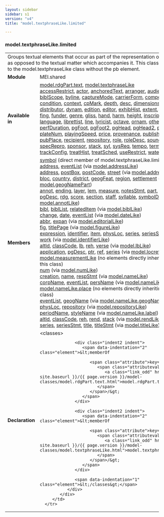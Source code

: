 ```yaml
---
layout: sidebar
sidebar: s1
version: "v4"
title: "model.textphraseLike.limited"

---
```


<div class="classSpec model">
   <h3 id="model.textphraseLike.limited">model.textphraseLike.limited</h3>
   <table class="wovenodd">
      <tr>
         <td colspan="2" class="wovenodd-col2">Groups textual elements that occur as part of the representation of the score, as
            opposed to the textual matter which accompanies it. This class is equivalent to the
            model.textphraseLike class without the pb element.
         </td>
      </tr>
      <tr>
         <td class="wovenodd-col1">
            <strong>Module</strong>
         </td>
         <td class="wovenodd-col2">MEI.shared</td>
      </tr>
      <tr>
         <td class="wovenodd-col1">
            <strong>Available in</strong>
         </td>
         <td class="wovenodd-col2">
            <div class="parent">
               <div>
                  <a class="link_odd_classSpec" href="{{ site.baseurl }}/{{ page.version }}/model-classes/model.rdgPart.text.html">model.rdgPart.text</a>, 
                  <a class="link_odd_classSpec" href="{{ site.baseurl }}/{{ page.version }}/model-classes/model.textphraseLike.html">model.textphraseLike</a>
               </div>
               <div>
                  <a class="link_odd_elementSpec" href="{{ site.baseurl }}/{{ page.version }}/elements/accessRestrict.html">accessRestrict</a>, 
                  <a class="link_odd_elementSpec" href="{{ site.baseurl }}/{{ page.version }}/elements/actor.html">actor</a>, 
                  <a class="link_odd_elementSpec" href="{{ site.baseurl }}/{{ page.version }}/elements/anchoredText.html">anchoredText</a>, 
                  <a class="link_odd_elementSpec" href="{{ site.baseurl }}/{{ page.version }}/elements/arranger.html">arranger</a>, 
                  <a class="link_odd_elementSpec" href="{{ site.baseurl }}/{{ page.version }}/elements/audience.html">audience</a>, 
                  <a class="link_odd_elementSpec" href="{{ site.baseurl }}/{{ page.version }}/elements/author.html">author</a>, 
                  <a class="link_odd_elementSpec" href="{{ site.baseurl }}/{{ page.version }}/elements/biblScope.html">biblScope</a>, 
                  <a class="link_odd_elementSpec" href="{{ site.baseurl }}/{{ page.version }}/elements/byline.html">byline</a>, 
                  <a class="link_odd_elementSpec" href="{{ site.baseurl }}/{{ page.version }}/elements/captureMode.html">captureMode</a>, 
                  <a class="link_odd_elementSpec" href="{{ site.baseurl }}/{{ page.version }}/elements/carrierForm.html">carrierForm</a>, 
                  <a class="link_odd_elementSpec" href="{{ site.baseurl }}/{{ page.version }}/elements/composer.html">composer</a>, 
                  <a class="link_odd_elementSpec" href="{{ site.baseurl }}/{{ page.version }}/elements/condition.html">condition</a>, 
                  <a class="link_odd_elementSpec" href="{{ site.baseurl }}/{{ page.version }}/elements/context.html">context</a>, 
                  <a class="link_odd_elementSpec" href="{{ site.baseurl }}/{{ page.version }}/elements/cpMark.html">cpMark</a>, 
                  <a class="link_odd_elementSpec" href="{{ site.baseurl }}/{{ page.version }}/elements/depth.html">depth</a>, 
                  <a class="link_odd_elementSpec" href="{{ site.baseurl }}/{{ page.version }}/elements/desc.html">desc</a>, 
                  <a class="link_odd_elementSpec" href="{{ site.baseurl }}/{{ page.version }}/elements/dimensions.html">dimensions</a>, 
                  <a class="link_odd_elementSpec" href="{{ site.baseurl }}/{{ page.version }}/elements/dir.html">dir</a>, 
                  <a class="link_odd_elementSpec" href="{{ site.baseurl }}/{{ page.version }}/elements/distributor.html">distributor</a>, 
                  <a class="link_odd_elementSpec" href="{{ site.baseurl }}/{{ page.version }}/elements/dynam.html">dynam</a>, 
                  <a class="link_odd_elementSpec" href="{{ site.baseurl }}/{{ page.version }}/elements/edition.html">edition</a>, 
                  <a class="link_odd_elementSpec" href="{{ site.baseurl }}/{{ page.version }}/elements/editor.html">editor</a>, 
                  <a class="link_odd_elementSpec" href="{{ site.baseurl }}/{{ page.version }}/elements/exhibHist.html">exhibHist</a>, 
                  <a class="link_odd_elementSpec" href="{{ site.baseurl }}/{{ page.version }}/elements/extent.html">extent</a>, 
                  <a class="link_odd_elementSpec" href="{{ site.baseurl }}/{{ page.version }}/elements/f.html">f</a>, 
                  <a class="link_odd_elementSpec" href="{{ site.baseurl }}/{{ page.version }}/elements/figDesc.html">figDesc</a>, 
                  <a class="link_odd_elementSpec" href="{{ site.baseurl }}/{{ page.version }}/elements/fing.html">fing</a>, 
                  <a class="link_odd_elementSpec" href="{{ site.baseurl }}/{{ page.version }}/elements/funder.html">funder</a>, 
                  <a class="link_odd_elementSpec" href="{{ site.baseurl }}/{{ page.version }}/elements/genre.html">genre</a>, 
                  <a class="link_odd_elementSpec" href="{{ site.baseurl }}/{{ page.version }}/elements/gliss.html">gliss</a>, 
                  <a class="link_odd_elementSpec" href="{{ site.baseurl }}/{{ page.version }}/elements/hand.html">hand</a>, 
                  <a class="link_odd_elementSpec" href="{{ site.baseurl }}/{{ page.version }}/elements/harm.html">harm</a>, 
                  <a class="link_odd_elementSpec" href="{{ site.baseurl }}/{{ page.version }}/elements/height.html">height</a>, 
                  <a class="link_odd_elementSpec" href="{{ site.baseurl }}/{{ page.version }}/elements/inscription.html">inscription</a>, 
                  <a class="link_odd_elementSpec" href="{{ site.baseurl }}/{{ page.version }}/elements/label.html">label</a>, 
                  <a class="link_odd_elementSpec" href="{{ site.baseurl }}/{{ page.version }}/elements/language.html">language</a>, 
                  <a class="link_odd_elementSpec" href="{{ site.baseurl }}/{{ page.version }}/elements/librettist.html">librettist</a>, 
                  <a class="link_odd_elementSpec" href="{{ site.baseurl }}/{{ page.version }}/elements/line.html">line</a>, 
                  <a class="link_odd_elementSpec" href="{{ site.baseurl }}/{{ page.version }}/elements/lyricist.html">lyricist</a>, 
                  <a class="link_odd_elementSpec" href="{{ site.baseurl }}/{{ page.version }}/elements/octave.html">octave</a>, 
                  <a class="link_odd_elementSpec" href="{{ site.baseurl }}/{{ page.version }}/elements/ornam.html">ornam</a>, 
                  <a class="link_odd_elementSpec" href="{{ site.baseurl }}/{{ page.version }}/elements/otherChar.html">otherChar</a>, 
                  <a class="link_odd_elementSpec" href="{{ site.baseurl }}/{{ page.version }}/elements/perfDuration.html">perfDuration</a>, 
                  <a class="link_odd_elementSpec" href="{{ site.baseurl }}/{{ page.version }}/elements/pgFoot.html">pgFoot</a>, 
                  <a class="link_odd_elementSpec" href="{{ site.baseurl }}/{{ page.version }}/elements/pgFoot2.html">pgFoot2</a>, 
                  <a class="link_odd_elementSpec" href="{{ site.baseurl }}/{{ page.version }}/elements/pgHead.html">pgHead</a>, 
                  <a class="link_odd_elementSpec" href="{{ site.baseurl }}/{{ page.version }}/elements/pgHead2.html">pgHead2</a>, 
                  <a class="link_odd_elementSpec" href="{{ site.baseurl }}/{{ page.version }}/elements/physMedium.html">physMedium</a>, 
                  <a class="link_odd_elementSpec" href="{{ site.baseurl }}/{{ page.version }}/elements/plateNum.html">plateNum</a>, 
                  <a class="link_odd_elementSpec" href="{{ site.baseurl }}/{{ page.version }}/elements/playingSpeed.html">playingSpeed</a>, 
                  <a class="link_odd_elementSpec" href="{{ site.baseurl }}/{{ page.version }}/elements/price.html">price</a>, 
                  <a class="link_odd_elementSpec" href="{{ site.baseurl }}/{{ page.version }}/elements/provenance.html">provenance</a>, 
                  <a class="link_odd_elementSpec" href="{{ site.baseurl }}/{{ page.version }}/elements/publisher.html">publisher</a>, 
                  <a class="link_odd_elementSpec" href="{{ site.baseurl }}/{{ page.version }}/elements/pubPlace.html">pubPlace</a>, 
                  <a class="link_odd_elementSpec" href="{{ site.baseurl }}/{{ page.version }}/elements/recipient.html">recipient</a>, 
                  <a class="link_odd_elementSpec" href="{{ site.baseurl }}/{{ page.version }}/elements/repository.html">repository</a>, 
                  <a class="link_odd_elementSpec" href="{{ site.baseurl }}/{{ page.version }}/elements/role.html">role</a>, 
                  <a class="link_odd_elementSpec" href="{{ site.baseurl }}/{{ page.version }}/elements/roleDesc.html">roleDesc</a>, 
                  <a class="link_odd_elementSpec" href="{{ site.baseurl }}/{{ page.version }}/elements/soundChan.html">soundChan</a>, 
                  <a class="link_odd_elementSpec" href="{{ site.baseurl }}/{{ page.version }}/elements/specRepro.html">specRepro</a>, 
                  <a class="link_odd_elementSpec" href="{{ site.baseurl }}/{{ page.version }}/elements/sponsor.html">sponsor</a>, 
                  <a class="link_odd_elementSpec" href="{{ site.baseurl }}/{{ page.version }}/elements/stack.html">stack</a>, 
                  <a class="link_odd_elementSpec" href="{{ site.baseurl }}/{{ page.version }}/elements/syl.html">syl</a>, 
                  <a class="link_odd_elementSpec" href="{{ site.baseurl }}/{{ page.version }}/elements/sysReq.html">sysReq</a>, 
                  <a class="link_odd_elementSpec" href="{{ site.baseurl }}/{{ page.version }}/elements/tempo.html">tempo</a>, 
                  <a class="link_odd_elementSpec" href="{{ site.baseurl }}/{{ page.version }}/elements/term.html">term</a>, 
                  <a class="link_odd_elementSpec" href="{{ site.baseurl }}/{{ page.version }}/elements/textLang.html">textLang</a>, 
                  <a class="link_odd_elementSpec" href="{{ site.baseurl }}/{{ page.version }}/elements/trackConfig.html">trackConfig</a>, 
                  <a class="link_odd_elementSpec" href="{{ site.baseurl }}/{{ page.version }}/elements/treatHist.html">treatHist</a>, 
                  <a class="link_odd_elementSpec" href="{{ site.baseurl }}/{{ page.version }}/elements/treatSched.html">treatSched</a>, 
                  <a class="link_odd_elementSpec" href="{{ site.baseurl }}/{{ page.version }}/elements/useRestrict.html">useRestrict</a>, 
                  <a class="link_odd_elementSpec" href="{{ site.baseurl }}/{{ page.version }}/elements/watermark.html">watermark</a>, 
                  <a class="link_odd_elementSpec" href="{{ site.baseurl }}/{{ page.version }}/elements/width.html">width</a>
               </div>
            </div>
         </td>
      </tr>
      <tr>
         <td class="wovenodd-col1">
            <strong>Members</strong>
         </td>
         <td class="wovenodd-col2">
            <div class="parent">
               <div>
                  <a class="link_odd_elementSpec" href="{{ site.baseurl }}/{{ page.version }}/elements/symbol.html">symbol</a> (direct member of model.textphraseLike.limited)
               </div>
               <div>
                  <a class="link_odd_elementSpec" href="{{ site.baseurl }}/{{ page.version }}/model-classes/address.html">address</a>, 
                  <a class="link_odd_elementSpec" href="{{ site.baseurl }}/{{ page.version }}/model-classes/eventList.html">eventList</a>
                  <span> (via 
                     <a class="link_odd_classSpec" href="{{ site.baseurl }}/{{ page.version }}/model-classes/model.addressLike.html">model.addressLike</a>)
                  </span>
               </div>
               <div>
                  <a class="link_odd_elementSpec" href="{{ site.baseurl }}/{{ page.version }}/model-classes/address.html">address</a>, 
                  <a class="link_odd_elementSpec" href="{{ site.baseurl }}/{{ page.version }}/model-classes/postBox.html">postBox</a>, 
                  <a class="link_odd_elementSpec" href="{{ site.baseurl }}/{{ page.version }}/model-classes/postCode.html">postCode</a>, 
                  <a class="link_odd_elementSpec" href="{{ site.baseurl }}/{{ page.version }}/model-classes/street.html">street</a>
                  <span> (via 
                     <a class="link_odd_classSpec" href="{{ site.baseurl }}/{{ page.version }}/model-classes/model.addressPart.html">model.addressPart</a>)
                  </span>
               </div>
               <div>
                  <a class="link_odd_elementSpec" href="{{ site.baseurl }}/{{ page.version }}/model-classes/bloc.html">bloc</a>, 
                  <a class="link_odd_elementSpec" href="{{ site.baseurl }}/{{ page.version }}/model-classes/country.html">country</a>, 
                  <a class="link_odd_elementSpec" href="{{ site.baseurl }}/{{ page.version }}/model-classes/district.html">district</a>, 
                  <a class="link_odd_elementSpec" href="{{ site.baseurl }}/{{ page.version }}/model-classes/geogFeat.html">geogFeat</a>, 
                  <a class="link_odd_elementSpec" href="{{ site.baseurl }}/{{ page.version }}/model-classes/region.html">region</a>, 
                  <a class="link_odd_elementSpec" href="{{ site.baseurl }}/{{ page.version }}/model-classes/settlement.html">settlement</a>
                  <span> (via 
                     <a class="link_odd_classSpec" href="{{ site.baseurl }}/{{ page.version }}/model-classes/model.geogNamePart.html">model.geogNamePart</a>)
                  </span>
               </div>
               <div>
                  <a class="link_odd_elementSpec" href="{{ site.baseurl }}/{{ page.version }}/model-classes/annot.html">annot</a>, 
                  <a class="link_odd_elementSpec" href="{{ site.baseurl }}/{{ page.version }}/model-classes/ending.html">ending</a>, 
                  <a class="link_odd_elementSpec" href="{{ site.baseurl }}/{{ page.version }}/model-classes/layer.html">layer</a>, 
                  <a class="link_odd_elementSpec" href="{{ site.baseurl }}/{{ page.version }}/model-classes/lem.html">lem</a>, 
                  <a class="link_odd_elementSpec" href="{{ site.baseurl }}/{{ page.version }}/model-classes/measure.html">measure</a>, 
                  <a class="link_odd_elementSpec" href="{{ site.baseurl }}/{{ page.version }}/model-classes/notesStmt.html">notesStmt</a>, 
                  <a class="link_odd_elementSpec" href="{{ site.baseurl }}/{{ page.version }}/model-classes/part.html">part</a>, 
                  <a class="link_odd_elementSpec" href="{{ site.baseurl }}/{{ page.version }}/model-classes/perfMedium.html">perfMedium</a>, 
                  <a class="link_odd_elementSpec" href="{{ site.baseurl }}/{{ page.version }}/model-classes/pgDesc.html">pgDesc</a>, 
                  <a class="link_odd_elementSpec" href="{{ site.baseurl }}/{{ page.version }}/model-classes/rdg.html">rdg</a>, 
                  <a class="link_odd_elementSpec" href="{{ site.baseurl }}/{{ page.version }}/model-classes/score.html">score</a>, 
                  <a class="link_odd_elementSpec" href="{{ site.baseurl }}/{{ page.version }}/model-classes/section.html">section</a>, 
                  <a class="link_odd_elementSpec" href="{{ site.baseurl }}/{{ page.version }}/model-classes/staff.html">staff</a>, 
                  <a class="link_odd_elementSpec" href="{{ site.baseurl }}/{{ page.version }}/model-classes/syllable.html">syllable</a>, 
                  <a class="link_odd_elementSpec" href="{{ site.baseurl }}/{{ page.version }}/model-classes/symbolDef.html">symbolDef</a>
                  <span> (via 
                     <a class="link_odd_classSpec" href="{{ site.baseurl }}/{{ page.version }}/model-classes/model.annotLike.html">model.annotLike</a>)
                  </span>
               </div>
               <div>
                  <a class="link_odd_elementSpec" href="{{ site.baseurl }}/{{ page.version }}/model-classes/bibl.html">bibl</a>, 
                  <a class="link_odd_elementSpec" href="{{ site.baseurl }}/{{ page.version }}/model-classes/biblList.html">biblList</a>, 
                  <a class="link_odd_elementSpec" href="{{ site.baseurl }}/{{ page.version }}/model-classes/relatedItem.html">relatedItem</a>
                  <span> (via 
                     <a class="link_odd_classSpec" href="{{ site.baseurl }}/{{ page.version }}/model-classes/model.biblLike.html">model.biblLike</a>)
                  </span>
               </div>
               <div>
                  <a class="link_odd_elementSpec" href="{{ site.baseurl }}/{{ page.version }}/model-classes/change.html">change</a>, 
                  <a class="link_odd_elementSpec" href="{{ site.baseurl }}/{{ page.version }}/model-classes/date.html">date</a>, 
                  <a class="link_odd_elementSpec" href="{{ site.baseurl }}/{{ page.version }}/model-classes/eventList.html">eventList</a>
                  <span> (via 
                     <a class="link_odd_classSpec" href="{{ site.baseurl }}/{{ page.version }}/model-classes/model.dateLike.html">model.dateLike</a>)
                  </span>
               </div>
               <div>
                  <a class="link_odd_elementSpec" href="{{ site.baseurl }}/{{ page.version }}/model-classes/abbr.html">abbr</a>, 
                  <a class="link_odd_elementSpec" href="{{ site.baseurl }}/{{ page.version }}/model-classes/expan.html">expan</a>
                  <span> (via 
                     <a class="link_odd_classSpec" href="{{ site.baseurl }}/{{ page.version }}/model-classes/model.editorialLike.html">model.editorialLike</a>)
                  </span>
               </div>
               <div>
                  <a class="link_odd_elementSpec" href="{{ site.baseurl }}/{{ page.version }}/model-classes/fig.html">fig</a>, 
                  <a class="link_odd_elementSpec" href="{{ site.baseurl }}/{{ page.version }}/model-classes/titlePage.html">titlePage</a>
                  <span> (via 
                     <a class="link_odd_classSpec" href="{{ site.baseurl }}/{{ page.version }}/model-classes/model.figureLike.html">model.figureLike</a>)
                  </span>
               </div>
               <div>
                  <a class="link_odd_elementSpec" href="{{ site.baseurl }}/{{ page.version }}/model-classes/expression.html">expression</a>, 
                  <a class="link_odd_elementSpec" href="{{ site.baseurl }}/{{ page.version }}/model-classes/identifier.html">identifier</a>, 
                  <a class="link_odd_elementSpec" href="{{ site.baseurl }}/{{ page.version }}/model-classes/item.html">item</a>, 
                  <a class="link_odd_elementSpec" href="{{ site.baseurl }}/{{ page.version }}/model-classes/physLoc.html">physLoc</a>, 
                  <a class="link_odd_elementSpec" href="{{ site.baseurl }}/{{ page.version }}/model-classes/series.html">series</a>, 
                  <a class="link_odd_elementSpec" href="{{ site.baseurl }}/{{ page.version }}/model-classes/seriesStmt.html">seriesStmt</a>, 
                  <a class="link_odd_elementSpec" href="{{ site.baseurl }}/{{ page.version }}/model-classes/source.html">source</a>, 
                  <a class="link_odd_elementSpec" href="{{ site.baseurl }}/{{ page.version }}/model-classes/work.html">work</a>
                  <span> (via 
                     <a class="link_odd_classSpec" href="{{ site.baseurl }}/{{ page.version }}/model-classes/model.identifierLike.html">model.identifierLike</a>)
                  </span>
               </div>
               <div>
                  <a class="link_odd_elementSpec" href="{{ site.baseurl }}/{{ page.version }}/model-classes/altId.html">altId</a>, 
                  <a class="link_odd_elementSpec" href="{{ site.baseurl }}/{{ page.version }}/model-classes/classCode.html">classCode</a>, 
                  <a class="link_odd_elementSpec" href="{{ site.baseurl }}/{{ page.version }}/model-classes/lb.html">lb</a>, 
                  <a class="link_odd_elementSpec" href="{{ site.baseurl }}/{{ page.version }}/model-classes/reh.html">reh</a>, 
                  <a class="link_odd_elementSpec" href="{{ site.baseurl }}/{{ page.version }}/model-classes/verse.html">verse</a>
                  <span> (via 
                     <a class="link_odd_classSpec" href="{{ site.baseurl }}/{{ page.version }}/model-classes/model.lbLike.html">model.lbLike</a>)
                  </span>
               </div>
               <div>
                  <a class="link_odd_elementSpec" href="{{ site.baseurl }}/{{ page.version }}/model-classes/application.html">application</a>, 
                  <a class="link_odd_elementSpec" href="{{ site.baseurl }}/{{ page.version }}/model-classes/pgDesc.html">pgDesc</a>, 
                  <a class="link_odd_elementSpec" href="{{ site.baseurl }}/{{ page.version }}/model-classes/ptr.html">ptr</a>, 
                  <a class="link_odd_elementSpec" href="{{ site.baseurl }}/{{ page.version }}/model-classes/ref.html">ref</a>, 
                  <a class="link_odd_elementSpec" href="{{ site.baseurl }}/{{ page.version }}/model-classes/series.html">series</a>
                  <span> (via 
                     <a class="link_odd_classSpec" href="{{ site.baseurl }}/{{ page.version }}/model-classes/model.locrefLike.html">model.locrefLike</a>)
                  </span>
               </div>
               <div>
                  <span>
                     <a class="link_odd_classSpec" href="{{ site.baseurl }}/{{ page.version }}/model-classes/model.measurementLike.html">model.measurementLike</a> (no elements directly inheriting from this class)
                  </span>
               </div>
               <div>
                  <a class="link_odd_elementSpec" href="{{ site.baseurl }}/{{ page.version }}/model-classes/num.html">num</a>
                  <span> (via 
                     <a class="link_odd_classSpec" href="{{ site.baseurl }}/{{ page.version }}/model-classes/model.numLike.html">model.numLike</a>)
                  </span>
               </div>
               <div>
                  <a class="link_odd_elementSpec" href="{{ site.baseurl }}/{{ page.version }}/model-classes/creation.html">creation</a>, 
                  <a class="link_odd_elementSpec" href="{{ site.baseurl }}/{{ page.version }}/model-classes/name.html">name</a>, 
                  <a class="link_odd_elementSpec" href="{{ site.baseurl }}/{{ page.version }}/model-classes/respStmt.html">respStmt</a>
                  <span> (via 
                     <a class="link_odd_classSpec" href="{{ site.baseurl }}/{{ page.version }}/model-classes/model.nameLike.html">model.nameLike</a>)
                  </span>
               </div>
               <div>
                  <a class="link_odd_elementSpec" href="{{ site.baseurl }}/{{ page.version }}/model-classes/corpName.html">corpName</a>, 
                  <a class="link_odd_elementSpec" href="{{ site.baseurl }}/{{ page.version }}/model-classes/eventList.html">eventList</a>, 
                  <a class="link_odd_elementSpec" href="{{ site.baseurl }}/{{ page.version }}/model-classes/persName.html">persName</a>
                  <span> (via 
                     <a class="link_odd_classSpec" href="{{ site.baseurl }}/{{ page.version }}/model-classes/model.nameLike.agent.html">model.nameLike.agent</a>)
                  </span>
               </div>
               <div>
                  <span>
                     <a class="link_odd_classSpec" href="{{ site.baseurl }}/{{ page.version }}/model-classes/model.nameLike.place.html">model.nameLike.place</a> (no elements directly inheriting from this class)
                  </span>
               </div>
               <div>
                  <a class="link_odd_elementSpec" href="{{ site.baseurl }}/{{ page.version }}/model-classes/eventList.html">eventList</a>, 
                  <a class="link_odd_elementSpec" href="{{ site.baseurl }}/{{ page.version }}/model-classes/geogName.html">geogName</a>
                  <span> (via 
                     <a class="link_odd_classSpec" href="{{ site.baseurl }}/{{ page.version }}/model-classes/model.nameLike.geogName.html">model.nameLike.geogName</a>)
                  </span>
               </div>
               <div>
                  <a class="link_odd_elementSpec" href="{{ site.baseurl }}/{{ page.version }}/model-classes/physLoc.html">physLoc</a>, 
                  <a class="link_odd_elementSpec" href="{{ site.baseurl }}/{{ page.version }}/model-classes/repository.html">repository</a>
                  <span> (via 
                     <a class="link_odd_classSpec" href="{{ site.baseurl }}/{{ page.version }}/model-classes/model.repositoryLike.html">model.repositoryLike</a>)
                  </span>
               </div>
               <div>
                  <a class="link_odd_elementSpec" href="{{ site.baseurl }}/{{ page.version }}/model-classes/periodName.html">periodName</a>, 
                  <a class="link_odd_elementSpec" href="{{ site.baseurl }}/{{ page.version }}/model-classes/styleName.html">styleName</a>
                  <span> (via 
                     <a class="link_odd_classSpec" href="{{ site.baseurl }}/{{ page.version }}/model-classes/model.nameLike.label.html">model.nameLike.label</a>)
                  </span>
               </div>
               <div>
                  <a class="link_odd_elementSpec" href="{{ site.baseurl }}/{{ page.version }}/model-classes/altId.html">altId</a>, 
                  <a class="link_odd_elementSpec" href="{{ site.baseurl }}/{{ page.version }}/model-classes/classCode.html">classCode</a>, 
                  <a class="link_odd_elementSpec" href="{{ site.baseurl }}/{{ page.version }}/model-classes/reh.html">reh</a>, 
                  <a class="link_odd_elementSpec" href="{{ site.baseurl }}/{{ page.version }}/model-classes/rend.html">rend</a>, 
                  <a class="link_odd_elementSpec" href="{{ site.baseurl }}/{{ page.version }}/model-classes/stack.html">stack</a>
                  <span> (via 
                     <a class="link_odd_classSpec" href="{{ site.baseurl }}/{{ page.version }}/model-classes/model.rendLike.html">model.rendLike</a>)
                  </span>
               </div>
               <div>
                  <a class="link_odd_elementSpec" href="{{ site.baseurl }}/{{ page.version }}/model-classes/series.html">series</a>, 
                  <a class="link_odd_elementSpec" href="{{ site.baseurl }}/{{ page.version }}/model-classes/seriesStmt.html">seriesStmt</a>, 
                  <a class="link_odd_elementSpec" href="{{ site.baseurl }}/{{ page.version }}/model-classes/title.html">title</a>, 
                  <a class="link_odd_elementSpec" href="{{ site.baseurl }}/{{ page.version }}/model-classes/titleStmt.html">titleStmt</a>
                  <span> (via 
                     <a class="link_odd_classSpec" href="{{ site.baseurl }}/{{ page.version }}/model-classes/model.titleLike.html">model.titleLike</a>)
                  </span>
               </div>
            </div>
         </td>
      </tr>
      <tr>
         <td class="wovenodd-col1">
            <strong>Declaration</strong>
         </td>
         <td class="wovenodd-col2">
            <div xml:space="preserve" class="pre">
               <div class="indent1 indent">
                  <span data-indentation="1" class="element">&lt;classes&gt;</span>
                  
                  <div class="indent2 indent">
                     <span data-indentation="2" class="element">&lt;memberOf
                        
                        <span class="attribute">key=
                           <span class="attributevalue">"
                              <a class="link_odd" href="{{ site.baseurl }}/{{ page.version }}/model-classes/model.rdgPart.text.html">model.rdgPart.text</a>"
                           </span>
                        </span>/&gt;
                     </span>
                  </div>
                  
                  <div class="indent2 indent">
                     <span data-indentation="2" class="element">&lt;memberOf
                        
                        <span class="attribute">key=
                           <span class="attributevalue">"
                              <a class="link_odd" href="{{ site.baseurl }}/{{ page.version }}/model-classes/model.textphraseLike.html">model.textphraseLike</a>"
                           </span>
                        </span>/&gt;
                     </span>
                  </div>
                  
                  <span data-indentation="1" class="element">&lt;/classes&gt;</span>
               </div>
            </div>
         </td>
      </tr>
   </table>
</div>
